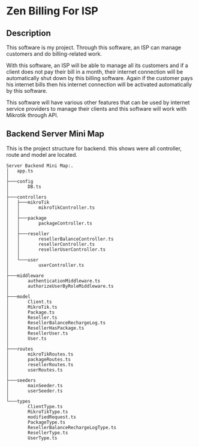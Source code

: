 # Zen Billing For ISP
## Description
This software is my project. Through this software, an ISP can manage customers and do billing-related work. 

With this software, an ISP will be able to manage all its customers and if a client does not pay their bill in a month, their internet connection will be automatically shut down by this billing software. Again if the customer pays his internet bills then his internet connection will be activated automatically by this software.

This software will have various other features that can be used by internet service providers to manage their clients and this software will work with Mikrotik through API.
 
 ## Backend Server Mini Map
 This is the project structure for backend. this shows were all controller, route and model are located.
```
Server Backend Mini Map:.
│   app.ts
│
├───config
│       DB.ts
│
├───controllers
│   ├───mikroTik
│   │       mikroTikController.ts
│   │
│   ├───package
│   │       packageController.ts
│   │
│   ├───reseller
│   │       resellerBalanceController.ts
│   │       resellerController.ts
│   │       resellerUserController.ts
│   │
│   └───user
│           userController.ts
│
├───middleware
│       authenticationMiddleware.ts
│       authorizeUserByRoleMiddleware.ts
│
├───model
│       Client.ts
│       MikroTik.ts
│       Package.ts
│       Reseller.ts
│       ResellerBalanceRechargeLog.ts
│       ResellerHasPackage.ts
│       ResellerUser.ts
│       User.ts
│
├───routes
│       mikroTikRoutes.ts
│       packageRoutes.ts
│       resellerRoutes.ts
│       userRoutes.ts
│
├───seeders
│       mainSeeder.ts
│       userSeeder.ts
│
└───types
        ClientType.ts
        MikroTikType.ts
        modifiedRequest.ts
        PackageType.ts
        ResellerBalanceRechargeLogType.ts
        ResellerType.ts
        UserType.ts
```
